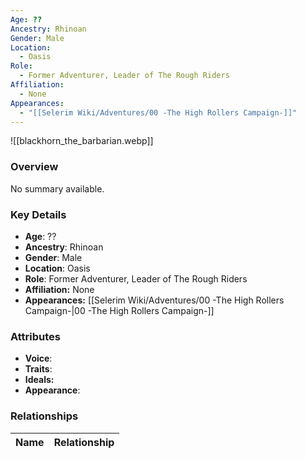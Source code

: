 ```yaml
---
Age: ??
Ancestry: Rhinoan
Gender: Male
Location:
  - Oasis
Role:
  - Former Adventurer, Leader of The Rough Riders
Affiliation:
  - None
Appearances:
  - "[[Selerim Wiki/Adventures/00 -The High Rollers Campaign-]]"
---
```


![[blackhorn_the_barbarian.webp]]

### Overview
No summary available.

### Key Details
- **Age**: ??
- **Ancestry**: Rhinoan
- **Gender**: Male
- **Location**: Oasis
- **Role**: Former Adventurer, Leader of The Rough Riders
- **Affiliation:** None
- **Appearances:** [[Selerim Wiki/Adventures/00 -The High Rollers Campaign-\|00 -The High Rollers Campaign-]]

### Attributes
- **Voice**: 
- **Traits**: 
- **Ideals:** 
- **Appearance**:

### Relationships

| Name  | Relationship |
| ----- | ------------ |
